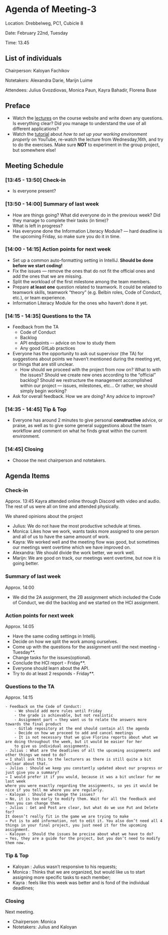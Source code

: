 # Agenda of Meeting-3

Location: Drebbelweg, PC1, Cubicle 8

Date: February 22nd, Tuesday

Time: 13.45

## List of individuals

Chairperson: Kaloyan Fachikov

Notetakers: Alexandra Darie, Marijn Luime

Attendees: Julius Gvozdiovas, Monica Paun, Kayra Bahadir, Florena Buse

## Preface

- Watch the [lectures](htgittps://cse1105.pages.ewi.tudelft.nl/2021-2022/course-website/lectures/#lectures) on the course website and write down any questions. Is everything clear? Did you manage to understand the use of all different applications?
- Watch the [tutorial](https://www.youtube.com/watch?v=mSIvTYdWouk) about *how to set up your working environment properly* on YouTube, re-watch the lecture from Wednesday,16th, and try to do the exercises. Make sure **NOT** to experiment in the group project, but somewhere else!

## Meeting Schedule

### [13:45 - 13:50] Check-in

- Is everyone present?

### [13:50 - 14:00] Summary of last week

- How are things going? What did everyone do in the previous week? Did they manage to complete their tasks (in time)?
- What is left in progress?
- Has everyone done the Information Literacy Module? — hard deadline is the upcoming Friday, so make sure you do it in time.

### [14:00 - 14:15] Action points for next week

- Set up a common auto-formatting setting in IntelliJ. **Should be done before we start coding!**
- Fix the issues — remove the ones that do not fit the official ones and add the ones that we are missing.
- Split the workload of the first milestone among the team members.
- Prepare **at least one** question related to teamwork. It could be related to teamwork skills, teamwork “theory” (e.g. Belbin roles, Code of Conduct, etc.), or team experience.
- Information Literacy Module for the ones who haven’t done it yet.

### [14:15 - 14:35] Questions to the TA

- Feedback from the TA
    - Code of Conduct
    - Backlog
    - API endpoints -- advice on how to study them
    - Any good GitLab practices
- Everyone has the opportunity to ask out supervisor (the TA) for suggestions about points we haven’t mentioned during the meeting yet, or things that are still unclear.
    - How should we proceed with the project from now on? What to with the issues? Should we create new ones according to the “official” backlog? Should we restructure the management accomplished within our project — issues, milestones, etc...
    Or rather, we should simply begin working?
- Ask for overall feedback. How we are doing? Any advice to improve?

### [14:35 - 14:45] Tip & Top

- Everyone has around 2 minutes to give personal **constructive** advice, or praise, as well as to give some general suggestions about the team workflow and comment on what he finds great within the current environment.

### [14:45] Closing

- Choose the next chairperson and notetakers.

## Agenda Items

### Check-in

Approx. 13:45
Kayra attended online through Discord with video and audio. The rest of us were all on time and attended physically.


We shared opinions about the project
- Julius: We do not have the most productive schedule at times.
- Monica: Likes how we work, wants tasks more assigned to one person and all of us to have the same amount of work.
- Kayra: We worked well and the meeting flow was good, but sometimes our meetings went overtime which we have improved on.
- Alexandra: We should divide the work better, we work well.
- Marijn: We are good on track, our meetings went overtime, but now it is going better. 

###  Summary of last week

Approx. 14:00
 - We did the 2A assignment, the 2B assignment which included the Code of Conduct, we did the backlog and we started on the HCI assignment.


### Action points for next week
Approx. 14:05

- Have the same coding settings in Intellij.
- Decide on how we split the work among ourselves.
- Come up with the questions for the assignment until the next meeting - Tuesday**.
- Change tasks for the issues(optional).
- Conclude the HCI report -  Friday**.
- Everyone should learn about the API. 
- Try to do at least 2 responds - Friday**.

### Questions to the TA
Approx. 14:15
 
    - Feedback on the Code of Conduct: 
        - We should add more rules until Friday
        - the grade is achievable, but not realistic
        - Assignment part → they want us to relate the answers more towards the final product
        - Gitlab repository at the end should contain all the agenda
        - Decide on how we proceed to add and cancel meetings
        - It is not necessary that we give Florina reports about what we are doing throughout the week, but it would be easier for her    
        to give us individual assignments.
    - Julius : What are the deadlines of all the upcoming assignments and other things we need to do? 
    → I shall ask this to the lecturers as there is still quite a bit unclear about that.
    - Julius : Should we keep you constantly updated about our progress or just give you a summary? 
    → I would prefer it if you would, because it was a bit unclear for me last week 
    where you were exactly regarding the assignments, so yes it would be nice if you tell me where you are regularly.
    - Kaloyan : Should we change the issues? 
    → No, it is too early to modify them. Wait for all the feedback and then you can change them.
    - Julius : Get and Post are clear, but what do we use Put and Delete for? 
    It doesn’t really fit in the game we are trying to make 
    → Put is to add information, not to edit it. You also don’t need all 4 things in your final project, you just need it for the upcoming assignment.
    - Kaloyan : Should the issues be precise about what we have to do? 
    → Yes, they are a guide for the project, but you don’t need to modify them now.


### Tip & Top

- Kaloyan : Julius wasn’t responsive to his requests;
- Monica : Thinks that we are organized, but would like us to start assigning more specific tasks to each member;
- Kayra : feels like this week was better and is fond of the individual deadlines;


### Closing

Next meeting.
- Chairperson: Monica
- Notetakers: Julius and Kaloyan
 

